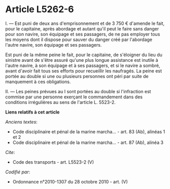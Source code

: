 # Article L5262-6

I. ― Est puni de deux ans d'emprisonnement et de 3 750 € d'amende le fait, pour le capitaine, après abordage et autant qu'il
peut le faire sans danger pour son navire, son équipage et ses passagers, de ne pas employer tous les moyens dont il dispose
pour sauver du danger créé par l'abordage l'autre navire, son équipage et ses passagers. 

Est puni de la même peine le fait, pour le capitaine, de s'éloigner du lieu du sinistre avant de s'être assuré qu'une plus
longue assistance est inutile à l'autre navire, à son équipage et à ses passagers, et si le navire a sombré, avant d'avoir
fait tous ses efforts pour recueillir les naufragés. La peine est portée au double si une ou plusieurs personnes ont péri par
suite de manquement à ces obligations. 

II. ― Les peines prévues au I sont portées au double si l'infraction est commise par une personne exerçant le commandement
dans des conditions irrégulières au sens de l'article L. 5523-2.

**Liens relatifs à cet article**

_Anciens textes_:

  - Code disciplinaire et pénal de la marine marcha... - art. 83 (Ab), alinéas 1 et 2
  - Code disciplinaire et pénal de la marine marcha... - art. 87 (Ab), alinéa 3

_Cite_:

  - Code des transports - art. L5523-2 (V)

_Codifié par_:

  - Ordonnance n°2010-1307 du 28 octobre 2010 - art. (V)
